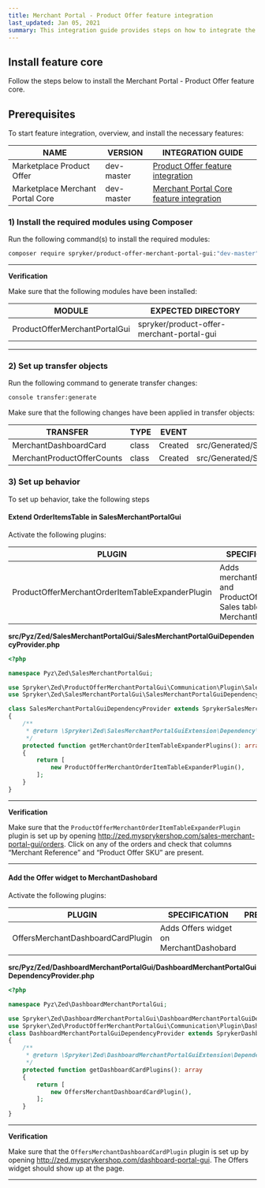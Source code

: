 ```yaml
---
title: Merchant Portal - Product Offer feature integration
last_updated: Jan 05, 2021
summary: This integration guide provides steps on how to integrate the Merchant Portal - Product Offer feature into a Spryker project.
---
```


## Install feature core
Follow the steps below to install the Merchant Portal - Product Offer feature core.

## Prerequisites

To start feature integration, overview, and install the necessary features:

| NAME | VERSION | INTEGRATION GUIDE |
| ---------------- | ---------- | -----------|
| Marketplace Product Offer        | dev-master  | [Product Offer feature integration](docs/marketplace/dev/feature-integration-guides/product-offer-feature-integration.html) |
| Marketplace Merchant Portal Core | dev-master  | [Merchant Portal Core feature integration](docs/marketplace/dev/feature-integration-guides/merchant-portal-core-feature-integration.html) |

### 1) Install the required modules using Composer

Run the following command(s) to install the required modules:

```bash
composer require spryker/product-offer-merchant-portal-gui:"dev-master" --update-with-dependencies
```

---
**Verification**

Make sure that the following modules have been installed:

| MODULE | EXPECTED DIRECTORY|
| ----------- | --------------- |
| ProductOfferMerchantPortalGui | spryker/product-offer-merchant-portal-gui |

---

### 2) Set up transfer objects

Run the following command to generate transfer changes:

```bash
console transfer:generate
```


Make sure that the following changes have been applied in transfer objects:

| TRANSFER  | TYPE  | EVENT | PATH  |
| ----------------- | ---- | ------ | ----------------------- |
| MerchantDashboardCard      | class | Created | src/Generated/Shared/Transfer/MerchantDashboardCard      |
| MerchantProductOfferCounts | class | Created | src/Generated/Shared/Transfer/MerchantProductOfferCounts |

### 3) Set up behavior
To set up behavior, take the following steps

#### Extend OrderItemsTable in SalesMerchantPortalGui

Activate the following plugins:

| PLUGIN | SPECIFICATION | PREREQUISITES | NAMESPACE |
| ----------------------- | -------------- | -------------- | ----------------------- |
| ProductOfferMerchantOrderItemTableExpanderPlugin | Adds merchantReference and ProductOfferSku to Sales tables in MerchantPortal | Marketplace Sales Merchant Portal integrated | Spryker\Zed\ProductOfferMerchantPortalGui\Communication\Plugin |

**src/Pyz/Zed/SalesMerchantPortalGui/SalesMerchantPortalGuiDependencyProvider.php**

```php
<?php

namespace Pyz\Zed\SalesMerchantPortalGui;

use Spryker\Zed\ProductOfferMerchantPortalGui\Communication\Plugin\SalesMerchantPortalGui\ProductOfferMerchantOrderItemTableExpanderPlugin;
use Spryker\Zed\SalesMerchantPortalGui\SalesMerchantPortalGuiDependencyProvider as SprykerSalesMerchantPortalGuiDependencyProvider;

class SalesMerchantPortalGuiDependencyProvider extends SprykerSalesMerchantPortalGuiDependencyProvider
{
    /**
     * @return \Spryker\Zed\SalesMerchantPortalGuiExtension\Dependency\Plugin\MerchantOrderItemTableExpanderPluginInterface[]
     */
    protected function getMerchantOrderItemTableExpanderPlugins(): array
    {
        return [
            new ProductOfferMerchantOrderItemTableExpanderPlugin(),
        ];
    }
}
```

---
**Verification**

Make sure that the `ProductOfferMerchantOrderItemTableExpanderPlugin` plugin is set up by opening http://zed.mysprykershop.com/sales-merchant-portal-gui/orders. Click on any of the orders and check that columns “Merchant Reference” and “Product Offer SKU” are present.

---

#### Add the Offer widget to MerchantDashobard

Activate the following plugins:

| PLUGIN | SPECIFICATION | PREREQUISITES | NAMESPACE |
| ---------------- | --------------- | ------------- | ----------------- |
| OffersMerchantDashboardCardPlugin | Adds Offers widget on MerchantDashobard |               | Spryker\Zed\ProductOfferMerchantPortalGui\Communication\Plugin |

**src/Pyz/Zed/DashboardMerchantPortalGui/DashboardMerchantPortalGuiDependencyProvider.php**

```php
<?php

namespace Pyz\Zed\DashboardMerchantPortalGui;

use Spryker\Zed\DashboardMerchantPortalGui\DashboardMerchantPortalGuiDependencyProvider as SprykerDashboardMerchantPortalGuiDependencyProvider;
use Spryker\Zed\ProductOfferMerchantPortalGui\Communication\Plugin\DashboardMerchantPortalGui\OffersMerchantDashboardCardPlugin;
class DashboardMerchantPortalGuiDependencyProvider extends SprykerDashboardMerchantPortalGuiDependencyProvider
{
    /**
     * @return \Spryker\Zed\DashboardMerchantPortalGuiExtension\Dependency\Plugin\MerchantDashboardCardPluginInterface[]
     */
    protected function getDashboardCardPlugins(): array
    {
        return [
            new OffersMerchantDashboardCardPlugin(),
        ];
    }
}
```

---
**Verification**

Make sure that the `OffersMerchantDashboardCardPlugin` plugin is set up by opening http://zed.mysprykershop.com/dashboard-portal-gui. The Offers widget should show up at the page.

---
